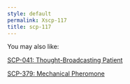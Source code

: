 ```yaml
---
style: default
permalink: Xscp-117
title: scp-117
---
```

You may also like:

[SCP-041: Thought-Broadcasting Patient](http://scp-wiki.net/scp-041)

[SCP-379: Mechanical Pheromone](http://scp-wiki.net/scp-379)
